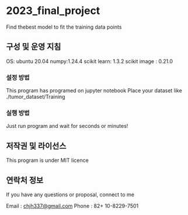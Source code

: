 # 2023_final_project

Find thebest model to fit the training data points

## 구성 및 운영 지침

OS: ubuntu 20.04
numpy:1.24.4
scikit learn: 1.3.2
scikit image : 0.21.0

### 설정 방법

This program has programed on jupyter notebook
Place your dataset like ./tumor_dataset/Training

### 실행 방법

Just run program and wait for seconds or minutes!

## 저작권 및 라이선스

This program is under MIT licence

## 연락처 정보

If you have any questions or proposal, connect to me

Email : chjh337@gmail.com
Phone : 82+ 10-8229-7501
